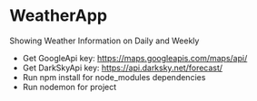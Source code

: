# WeatherApp
Showing Weather Information on Daily and Weekly
- Get GoogleApi key: https://maps.googleapis.com/maps/api/
- Get DarkSkyApi key: https://api.darksky.net/forecast/
- Run npm install for node_modules dependencies
- Run nodemon for project
